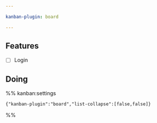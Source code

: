 ```yaml
---

kanban-plugin: board

---
```


## Features

- [ ] Login


## Doing





%% kanban:settings
```
{"kanban-plugin":"board","list-collapse":[false,false]}
```
%%